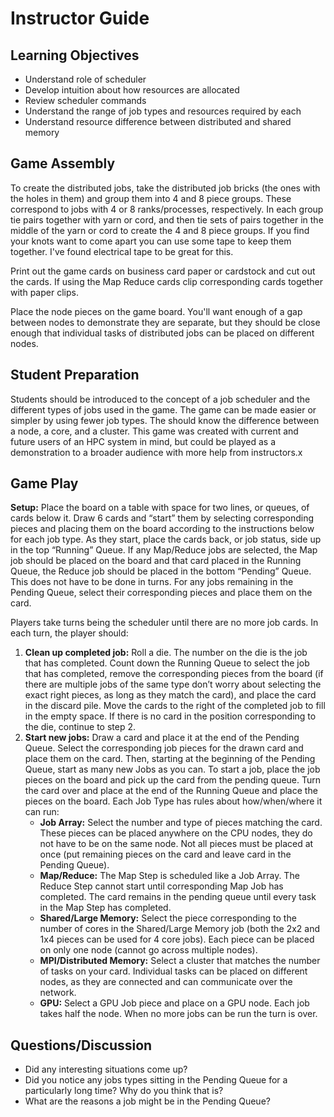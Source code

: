 # Instructor Guide

## Learning Objectives

- Understand role of scheduler
- Develop intuition about how resources are allocated
- Review scheduler commands
- Understand the range of job types and resources required by each
- Understand resource difference between distributed and shared memory

## Game Assembly

To create the distributed jobs, take the distributed job bricks (the ones with the holes in them) and group them into 4 and 8 piece groups. These correspond to jobs with 4 or 8 ranks/processes, respectively. In each group tie pairs together with yarn or cord, and then tie sets of pairs together in the middle of the yarn or cord to create the 4 and 8 piece groups. If you find your knots want to come apart you can use some tape to keep them together. I've found electrical tape to be great for this.

Print out the game cards on business card paper or cardstock and cut out the cards. If using the Map Reduce cards clip corresponding cards together with paper clips.

Place the node pieces on the game board. You'll want enough of a gap between nodes to demonstrate they are separate, but they should be close enough that individual tasks of distributed jobs can be placed on different nodes.

## Student Preparation

Students should be introduced to the concept of a job scheduler and the different types of jobs used in the game. The game can be made easier or simpler by using fewer job types. The should know the difference between a node, a core, and a cluster. This game was created with current and future users of an HPC system in mind, but could be played as a demonstration to a broader audience with more help from instructors.x

## Game Play

**Setup:** Place the board on a table with space for two lines, or queues, of cards below it. Draw 6 cards and “start” them by selecting corresponding pieces and placing them on the board according to the instructions below for each job type. As they start, place the cards back, or job status, side up in the top “Running” Queue. If any Map/Reduce jobs are selected, the Map job should be placed on the board and that card placed in the Running Queue, the Reduce job should be placed in the bottom “Pending” Queue. This does not have to be done in turns. For any jobs remaining in the Pending Queue, select their corresponding pieces and place them on the card.

Players take turns being the scheduler until there are no more job cards. In each turn, the player should:

1. **Clean up completed job:** Roll a die. The number on the die is the job that has completed. Count down the Running Queue to select the job that has completed, remove the corresponding pieces from the board (if there are multiple jobs of the same type don’t worry about selecting the exact right pieces, as long as they match the card), and place the card in the discard pile. Move the cards to the right of the completed job to fill in the empty space. If there is no card in the position corresponding to the die, continue to step 2.
2. **Start new jobs:** Draw a card and place it at the end of the Pending Queue. Select the corresponding job pieces for the drawn card and place them on the card. Then, starting at the beginning of the Pending Queue, start as many new Jobs as you can. To start a job, place the job pieces on the board and pick up the card from the pending queue. Turn the card over and place at the end of the Running Queue and place the pieces on the board. Each Job Type has rules about how/when/where it can run:
   - **Job Array:** Select the number and type of pieces matching the card. These pieces can be placed anywhere on the CPU nodes, they do not have to be on the same node. Not all pieces must be placed at once (put remaining pieces on the card and leave card in the Pending Queue).
   - **Map/Reduce:** The Map Step is scheduled like a Job Array. The Reduce Step cannot start until corresponding Map Job has completed. The card remains in the pending queue until every task in the Map Step has completed.
   - **Shared/Large Memory:** Select the piece corresponding to the number of cores in the Shared/Large Memory job (both the 2x2 and 1x4 pieces can be used for 4 core jobs). Each piece can be placed on only one node (cannot go across multiple nodes).
   - **MPI/Distributed Memory:** Select a cluster that matches the number of tasks on your card. Individual tasks can be placed on different nodes, as they are connected and can communicate over the network.
   - **GPU:** Select a GPU Job piece and place on a GPU node. Each job takes half the node.
When no more jobs can be run the turn is over.

## Questions/Discussion

- Did any interesting situations come up?
- Did you notice any jobs types sitting in the Pending Queue for a particularly long time? Why do you think that is?
- What are the reasons a job might be in the Pending Queue?
